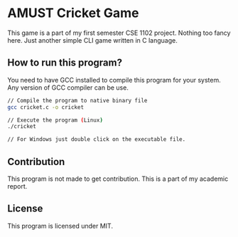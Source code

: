 # AMUST Cricket Game

This game is a part of my first semester CSE 1102 project. Nothing too fancy here. Just another simple CLI game written in C language.


## How to run this program?

You need to have GCC installed to compile this program for your system. Any version of GCC compiler can be use.

```bash
// Compile the program to native binary file
gcc cricket.c -o cricket

// Execute the program (Linux)
./cricket

// For Windows just double click on the executable file.
```

## Contribution

This program is not made to get contribution. This is a part of my academic report.

## License

This program is licensed under MIT.
